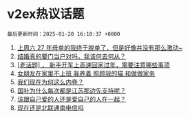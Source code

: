# v2ex热议话题

`最后更新时间：2025-01-20 16:10:37 +0800`

1. [上周六 27 年母单的我终于脱单了，但是好像并没有那么激动~](https://www.v2ex.com/t/1106352)
1. [结婚真的要门当户对吗，我该何去何从？](https://www.v2ex.com/t/1106344)
1. [[老话题] ， 新手开车上高速回家过年，需要注意哪些事项](https://www.v2ex.com/t/1106393)
1. [女朋友在家里不上班 我养着 照顾我的猫 和做做家务](https://www.v2ex.com/t/1106465)
1. [我们现在为何这么内卷？](https://www.v2ex.com/t/1106453)
1. [国补为什么每次都是江苏那边先支持呢？](https://www.v2ex.com/t/1106357)
1. [该跟自己爱的人还是爱自己的人在一起？](https://www.v2ex.com/t/1106367)
1. [现在还是北联通南电信吗](https://www.v2ex.com/t/1106258)

